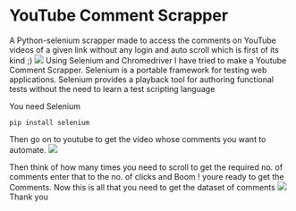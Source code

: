 # YouTube Comment Scrapper
A Python-selenium scrapper made to access the comments on YouTube videos of a given link without any login and auto scroll which is first of its kind ;)
![](https://s3-ap-south-1.amazonaws.com/av-blog-media/wp-content/uploads/2019/05/youtube-data-scraping.png)
Using Selenium and Chromedriver I have tried to make a Youtube Comment Scrapper. Selenium is a portable framework for testing web applications. Selenium provides a playback tool for authoring functional tests without the need to learn a test scripting language

You need Selenium 
```script
pip install selenium
```
Then go on to youtube to get the video whose comments you want to automate.
![](https://media1.tenor.com/images/5eb93c594f58b1362454b3eee6f9c2a5/tenor.gif?itemid=3356054)

Then think of how many times you need to scroll to get the required no. of comments
enter that to the no. of clicks and Boom ! youre ready to get the Comments.
Now this is all that you need to get the dataset of comments
![](https://drive.google.com/uc?export=view&id=1yFw8R_i0psa3qYIePWGwGQj0ZUQodmzq)
Thank you
